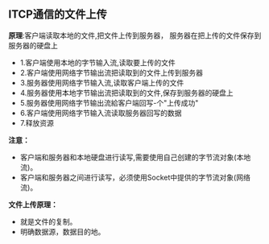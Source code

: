 ## ITCP通信的文件上传
**原理**:客户端读取本地的文件,把文件上传到服务器，
服务器在把上传的文件保存到服务器的硬盘上

* 1.客户端使用本地的字节输入流,读取要上传的文件
* 2.客户端使用网络字节输出流把读取到的文件上传到服务器
* 3.服务器使用网络字节输入流,读取客户端上传的文件
* 4.服务器使用本地字节输出流把读取到的文件,保存到服务器的硬盘上
* 5.服务器使用网络字节输出流給客户端回写-个"上传成功"
* 6.客户端使用网络字节输入流读取服务器回写的数据
* 7.释放资源

**注意：** 
* 客户端和服务器和本地硬盘进行读写,需要使用自己创建的字节流对象(本地流)。
* 客户端和服务器之间进行读写，必须使用Socket中提供的字节流对象(网络流)。

**文件上传原理：**
* 就是文件的复制。 
* 明确数据源，数据目的地。